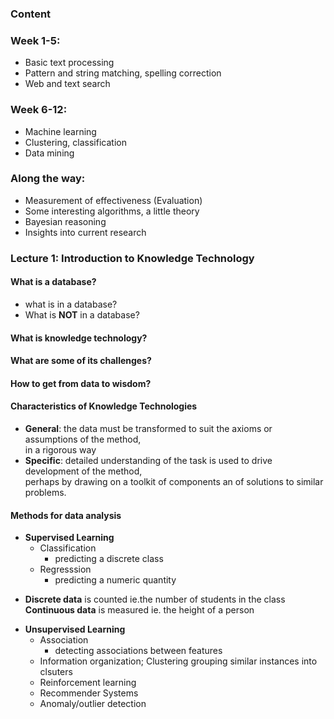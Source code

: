 ### Content

### Week 1-5:
- Basic text processing
- Pattern and string matching, spelling correction
- Web and text search
### Week 6-12:
- Machine learning
- Clustering, classification
- Data mining
### Along the way:
- Measurement of effectiveness (Evaluation)
- Some interesting algorithms, a little theory
- Bayesian reasoning
- Insights into current research

### Lecture 1: Introduction to Knowledge Technology

#### What is a database?
+ what is in a database?
+ What is **NOT** in a database?

#### What is knowledge technology?
#### What are some of its challenges?
#### How to get from data to wisdom?

#### Characteristics of Knowledge Technologies
+ **General**: the data must be transformed to suit the axioms or assumptions of the method,  
              in a rigorous way
+ **Specific**: detailed understanding of the task is used to drive development of the method,  
                perhaps by drawing on a toolkit of components an of solutions to similar problems.
                
#### Methods for data analysis
+ **Supervised Learning**
  * Classification
    - predicting a discrete class 
  * Regresssion
    - predicting a numeric quantity
* **Discrete data** is counted ie.the number of students in the class  
**Continuous data** is measured ie. the height of a person

+ **Unsupervised Learning**
  * Association
    - detecting associations between features
  * Information organization; Clustering grouping similar instances into clsuters
  * Reinforcement learning
  * Recommender Systems
  * Anomaly/outlier detection
  
